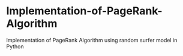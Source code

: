 # Implementation-of-PageRank-Algorithm
Implementation of PageRank Algorithm using random surfer model in Python
